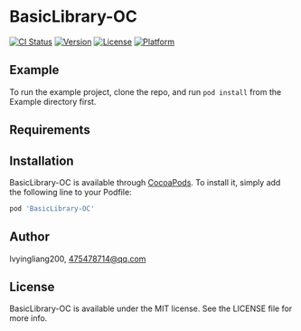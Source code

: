 # BasicLibrary-OC

[![CI Status](https://img.shields.io/travis/lvyingliang200/BasicLibrary-OC.svg?style=flat)](https://travis-ci.org/lvyingliang200/BasicLibrary-OC)
[![Version](https://img.shields.io/cocoapods/v/BasicLibrary-OC.svg?style=flat)](https://cocoapods.org/pods/BasicLibrary-OC)
[![License](https://img.shields.io/cocoapods/l/BasicLibrary-OC.svg?style=flat)](https://cocoapods.org/pods/BasicLibrary-OC)
[![Platform](https://img.shields.io/cocoapods/p/BasicLibrary-OC.svg?style=flat)](https://cocoapods.org/pods/BasicLibrary-OC)

## Example

To run the example project, clone the repo, and run `pod install` from the Example directory first.

## Requirements

## Installation

BasicLibrary-OC is available through [CocoaPods](https://cocoapods.org). To install
it, simply add the following line to your Podfile:

```ruby
pod 'BasicLibrary-OC'
```

## Author

lvyingliang200, 475478714@qq.com

## License

BasicLibrary-OC is available under the MIT license. See the LICENSE file for more info.
